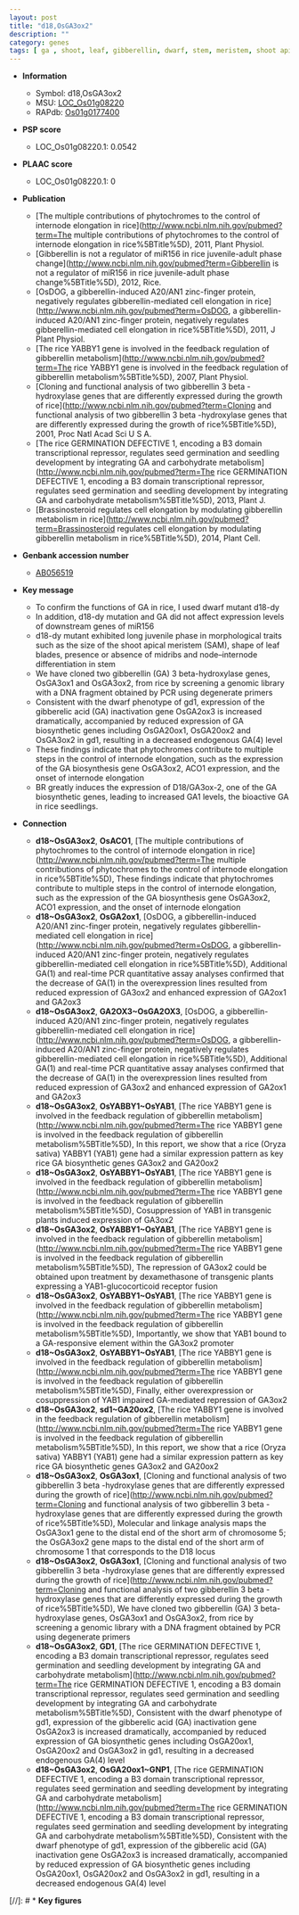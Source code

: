 ```yaml
---
layout: post
title: "d18,OsGA3ox2"
description: ""
category: genes
tags: [ ga , shoot, leaf, gibberellin, dwarf, stem, meristem, shoot apical meristem, GA biosynthetic, GA]
---
```


* **Information**  
    + Symbol: d18,OsGA3ox2  
    + MSU: [LOC_Os01g08220](http://rice.plantbiology.msu.edu/cgi-bin/ORF_infopage.cgi?orf=LOC_Os01g08220)  
    + RAPdb: [Os01g0177400](http://rapdb.dna.affrc.go.jp/viewer/gbrowse_details/irgsp1?name=Os01g0177400)  

* **PSP score**  
    + LOC_Os01g08220.1: 0.0542 

* **PLAAC score**  
    + LOC_Os01g08220.1: 0 

* **Publication**  
    + [The multiple contributions of phytochromes to the control of internode elongation in rice](http://www.ncbi.nlm.nih.gov/pubmed?term=The multiple contributions of phytochromes to the control of internode elongation in rice%5BTitle%5D), 2011, Plant Physiol.
    + [Gibberellin is not a regulator of miR156 in rice juvenile-adult phase change](http://www.ncbi.nlm.nih.gov/pubmed?term=Gibberellin is not a regulator of miR156 in rice juvenile-adult phase change%5BTitle%5D), 2012, Rice.
    + [OsDOG, a gibberellin-induced A20/AN1 zinc-finger protein, negatively regulates gibberellin-mediated cell elongation in rice](http://www.ncbi.nlm.nih.gov/pubmed?term=OsDOG, a gibberellin-induced A20/AN1 zinc-finger protein, negatively regulates gibberellin-mediated cell elongation in rice%5BTitle%5D), 2011, J Plant Physiol.
    + [The rice YABBY1 gene is involved in the feedback regulation of gibberellin metabolism](http://www.ncbi.nlm.nih.gov/pubmed?term=The rice YABBY1 gene is involved in the feedback regulation of gibberellin metabolism%5BTitle%5D), 2007, Plant Physiol.
    + [Cloning and functional analysis of two gibberellin 3 beta -hydroxylase genes that are differently expressed during the growth of rice](http://www.ncbi.nlm.nih.gov/pubmed?term=Cloning and functional analysis of two gibberellin 3 beta -hydroxylase genes that are differently expressed during the growth of rice%5BTitle%5D), 2001, Proc Natl Acad Sci U S A.
    + [The rice GERMINATION DEFECTIVE 1, encoding a B3 domain transcriptional repressor, regulates seed germination and seedling development by integrating GA and carbohydrate metabolism](http://www.ncbi.nlm.nih.gov/pubmed?term=The rice GERMINATION DEFECTIVE 1, encoding a B3 domain transcriptional repressor, regulates seed germination and seedling development by integrating GA and carbohydrate metabolism%5BTitle%5D), 2013, Plant J.
    + [Brassinosteroid regulates cell elongation by modulating gibberellin metabolism in rice](http://www.ncbi.nlm.nih.gov/pubmed?term=Brassinosteroid regulates cell elongation by modulating gibberellin metabolism in rice%5BTitle%5D), 2014, Plant Cell.

* **Genbank accession number**  
    + [AB056519](http://www.ncbi.nlm.nih.gov/nuccore/AB056519)

* **Key message**  
    + To confirm the functions of GA in rice, I used dwarf mutant d18-dy
    + In addition, d18-dy mutation and GA did not affect expression levels of downstream genes of miR156
    + d18-dy mutant exhibited long juvenile phase in morphological traits such as the size of the shoot apical meristem (SAM), shape of leaf blades, presence or absence of midribs and node–internode differentiation in stem
    + We have cloned two gibberellin (GA) 3 beta-hydroxylase genes, OsGA3ox1 and OsGA3ox2, from rice by screening a genomic library with a DNA fragment obtained by PCR using degenerate primers
    + Consistent with the dwarf phenotype of gd1, expression of the gibberelic acid (GA) inactivation gene OsGA2ox3 is increased dramatically, accompanied by reduced expression of GA biosynthetic genes including OsGA20ox1, OsGA20ox2 and OsGA3ox2 in gd1, resulting in a decreased endogenous GA(4) level
    + These findings indicate that phytochromes contribute to multiple steps in the control of internode elongation, such as the expression of the GA biosynthesis gene OsGA3ox2, ACO1 expression, and the onset of internode elongation
    + BR greatly induces the expression of D18/GA3ox-2, one of the GA biosynthetic genes, leading to increased GA1 levels, the bioactive GA in rice seedlings.

* **Connection**  
    + __d18~OsGA3ox2__, __OsACO1__, [The multiple contributions of phytochromes to the control of internode elongation in rice](http://www.ncbi.nlm.nih.gov/pubmed?term=The multiple contributions of phytochromes to the control of internode elongation in rice%5BTitle%5D), These findings indicate that phytochromes contribute to multiple steps in the control of internode elongation, such as the expression of the GA biosynthesis gene OsGA3ox2, ACO1 expression, and the onset of internode elongation
    + __d18~OsGA3ox2__, __OsGA2ox1__, [OsDOG, a gibberellin-induced A20/AN1 zinc-finger protein, negatively regulates gibberellin-mediated cell elongation in rice](http://www.ncbi.nlm.nih.gov/pubmed?term=OsDOG, a gibberellin-induced A20/AN1 zinc-finger protein, negatively regulates gibberellin-mediated cell elongation in rice%5BTitle%5D), Additional GA(1) and real-time PCR quantitative assay analyses confirmed that the decrease of GA(1) in the overexpression lines resulted from reduced expression of GA3ox2 and enhanced expression of GA2ox1 and GA2ox3
    + __d18~OsGA3ox2__, __GA2OX3~OsGA2OX3__, [OsDOG, a gibberellin-induced A20/AN1 zinc-finger protein, negatively regulates gibberellin-mediated cell elongation in rice](http://www.ncbi.nlm.nih.gov/pubmed?term=OsDOG, a gibberellin-induced A20/AN1 zinc-finger protein, negatively regulates gibberellin-mediated cell elongation in rice%5BTitle%5D), Additional GA(1) and real-time PCR quantitative assay analyses confirmed that the decrease of GA(1) in the overexpression lines resulted from reduced expression of GA3ox2 and enhanced expression of GA2ox1 and GA2ox3
    + __d18~OsGA3ox2__, __OsYABBY1~OsYAB1__, [The rice YABBY1 gene is involved in the feedback regulation of gibberellin metabolism](http://www.ncbi.nlm.nih.gov/pubmed?term=The rice YABBY1 gene is involved in the feedback regulation of gibberellin metabolism%5BTitle%5D), In this report, we show that a rice (Oryza sativa) YABBY1 (YAB1) gene had a similar expression pattern as key rice GA biosynthetic genes GA3ox2 and GA20ox2
    + __d18~OsGA3ox2__, __OsYABBY1~OsYAB1__, [The rice YABBY1 gene is involved in the feedback regulation of gibberellin metabolism](http://www.ncbi.nlm.nih.gov/pubmed?term=The rice YABBY1 gene is involved in the feedback regulation of gibberellin metabolism%5BTitle%5D), Cosuppression of YAB1 in transgenic plants induced expression of GA3ox2
    + __d18~OsGA3ox2__, __OsYABBY1~OsYAB1__, [The rice YABBY1 gene is involved in the feedback regulation of gibberellin metabolism](http://www.ncbi.nlm.nih.gov/pubmed?term=The rice YABBY1 gene is involved in the feedback regulation of gibberellin metabolism%5BTitle%5D), The repression of GA3ox2 could be obtained upon treatment by dexamethasone of transgenic plants expressing a YAB1-glucocorticoid receptor fusion
    + __d18~OsGA3ox2__, __OsYABBY1~OsYAB1__, [The rice YABBY1 gene is involved in the feedback regulation of gibberellin metabolism](http://www.ncbi.nlm.nih.gov/pubmed?term=The rice YABBY1 gene is involved in the feedback regulation of gibberellin metabolism%5BTitle%5D), Importantly, we show that YAB1 bound to a GA-responsive element within the GA3ox2 promoter
    + __d18~OsGA3ox2__, __OsYABBY1~OsYAB1__, [The rice YABBY1 gene is involved in the feedback regulation of gibberellin metabolism](http://www.ncbi.nlm.nih.gov/pubmed?term=The rice YABBY1 gene is involved in the feedback regulation of gibberellin metabolism%5BTitle%5D), Finally, either overexpression or cosuppression of YAB1 impaired GA-mediated repression of GA3ox2
    + __d18~OsGA3ox2__, __sd1~GA20ox2__, [The rice YABBY1 gene is involved in the feedback regulation of gibberellin metabolism](http://www.ncbi.nlm.nih.gov/pubmed?term=The rice YABBY1 gene is involved in the feedback regulation of gibberellin metabolism%5BTitle%5D), In this report, we show that a rice (Oryza sativa) YABBY1 (YAB1) gene had a similar expression pattern as key rice GA biosynthetic genes GA3ox2 and GA20ox2
    + __d18~OsGA3ox2__, __OsGA3ox1__, [Cloning and functional analysis of two gibberellin 3 beta -hydroxylase genes that are differently expressed during the growth of rice](http://www.ncbi.nlm.nih.gov/pubmed?term=Cloning and functional analysis of two gibberellin 3 beta -hydroxylase genes that are differently expressed during the growth of rice%5BTitle%5D), Molecular and linkage analysis maps the OsGA3ox1 gene to the distal end of the short arm of chromosome 5; the OsGA3ox2 gene maps to the distal end of the short arm of chromosome 1 that corresponds to the D18 locus
    + __d18~OsGA3ox2__, __OsGA3ox1__, [Cloning and functional analysis of two gibberellin 3 beta -hydroxylase genes that are differently expressed during the growth of rice](http://www.ncbi.nlm.nih.gov/pubmed?term=Cloning and functional analysis of two gibberellin 3 beta -hydroxylase genes that are differently expressed during the growth of rice%5BTitle%5D), We have cloned two gibberellin (GA) 3 beta-hydroxylase genes, OsGA3ox1 and OsGA3ox2, from rice by screening a genomic library with a DNA fragment obtained by PCR using degenerate primers
    + __d18~OsGA3ox2__, __GD1__, [The rice GERMINATION DEFECTIVE 1, encoding a B3 domain transcriptional repressor, regulates seed germination and seedling development by integrating GA and carbohydrate metabolism](http://www.ncbi.nlm.nih.gov/pubmed?term=The rice GERMINATION DEFECTIVE 1, encoding a B3 domain transcriptional repressor, regulates seed germination and seedling development by integrating GA and carbohydrate metabolism%5BTitle%5D), Consistent with the dwarf phenotype of gd1, expression of the gibberelic acid (GA) inactivation gene OsGA2ox3 is increased dramatically, accompanied by reduced expression of GA biosynthetic genes including OsGA20ox1, OsGA20ox2 and OsGA3ox2 in gd1, resulting in a decreased endogenous GA(4) level
    + __d18~OsGA3ox2__, __OsGA20ox1~GNP1__, [The rice GERMINATION DEFECTIVE 1, encoding a B3 domain transcriptional repressor, regulates seed germination and seedling development by integrating GA and carbohydrate metabolism](http://www.ncbi.nlm.nih.gov/pubmed?term=The rice GERMINATION DEFECTIVE 1, encoding a B3 domain transcriptional repressor, regulates seed germination and seedling development by integrating GA and carbohydrate metabolism%5BTitle%5D), Consistent with the dwarf phenotype of gd1, expression of the gibberelic acid (GA) inactivation gene OsGA2ox3 is increased dramatically, accompanied by reduced expression of GA biosynthetic genes including OsGA20ox1, OsGA20ox2 and OsGA3ox2 in gd1, resulting in a decreased endogenous GA(4) level

[//]: # * **Key figures**  



